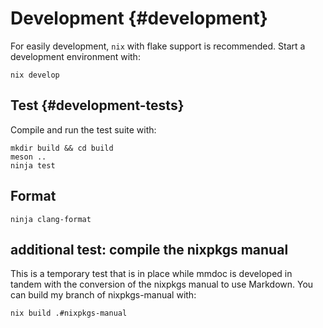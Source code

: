 # Development {#development}

For easily development, `nix` with flake support is recommended. Start a development environment with:

```
nix develop
```

## Test {#development-tests}

Compile and run the test suite with:

```
mkdir build && cd build
meson ..
ninja test
```

## Format

```
ninja clang-format
```

## additional test: compile the nixpkgs manual

This is a temporary test that is in place while mmdoc is developed in tandem with the conversion of the nixpkgs manual to use Markdown. You can build my branch of nixpkgs-manual with:

```
nix build .#nixpkgs-manual
```
